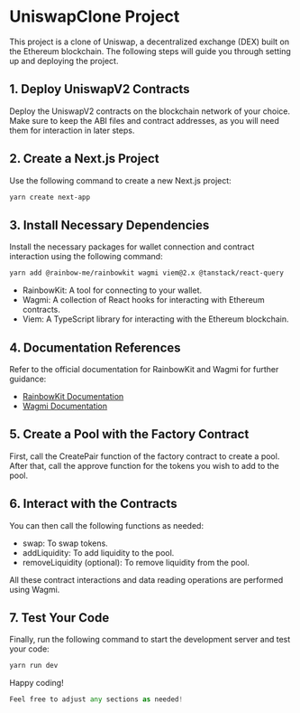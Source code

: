 # UniswapClone Project

This project is a clone of Uniswap, a decentralized exchange (DEX) built on the Ethereum blockchain. The following steps will guide you through setting up and deploying the project.

## 1. Deploy UniswapV2 Contracts

Deploy the UniswapV2 contracts on the blockchain network of your choice. Make sure to keep the ABI files and contract addresses, as you will need them for interaction in later steps.

## 2. Create a Next.js Project

Use the following command to create a new Next.js project:

```bash
yarn create next-app
```

## 3. Install Necessary Dependencies

Install the necessary packages for wallet connection and contract interaction using the following command:

```bash
yarn add @rainbow-me/rainbowkit wagmi viem@2.x @tanstack/react-query
```

- RainbowKit: A tool for connecting to your wallet.
- Wagmi: A collection of React hooks for interacting with Ethereum contracts.
- Viem: A TypeScript library for interacting with the Ethereum blockchain.

## 4. Documentation References

Refer to the official documentation for RainbowKit and Wagmi for further guidance:

- [RainbowKit Documentation](https://www.rainbowkit.com/docs/installation)
- [Wagmi Documentation](https://wagmi.sh/react/getting-started)

## 5. Create a Pool with the Factory Contract

First, call the CreatePair function of the factory contract to create a pool. After that, call the approve function for the tokens you wish to add to the pool.

## 6. Interact with the Contracts
You can then call the following functions as needed:

- swap: To swap tokens.
- addLiquidity: To add liquidity to the pool.
- removeLiquidity (optional): To remove liquidity from the pool.

All these contract interactions and data reading operations are performed using Wagmi.

## 7. Test Your Code

Finally, run the following command to start the development server and test your code:

```bash
yarn run dev
```

Happy coding!

```python
Feel free to adjust any sections as needed!
```
